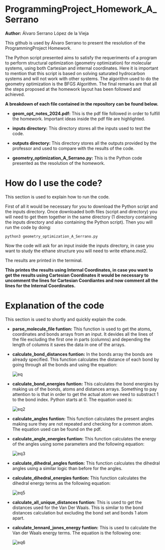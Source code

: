 # ProgrammingProject_Homework_A_Serrano
**Author:** Álvaro Serrano López de la Vieja

This github is used by Álvaro Serrano to present the resolution of the ProgrammingProject Homework.

The Python script presented aims to satisfy the requeriments of a program to perform structural optimization (geometry optimization) for molecular systems, using both Cartesian and internal coordinates. Here it is important to mention that this script is based on solving saturated hydrocarbon systems and will not work with other systems. The algorithm used to do the geometry optimization is the BFGS Algorithm. The final remarks are that all the steps proposed at the homework layout has been followed and achieved.

**A breakdown of each file contained in the repository can be found below.**

- **geom_opt_notes_2024.pdf:** This is the pdf file followed in order to fulfill the homework. Important ideas inside the pdf file are highlighted.

- **inputs directory:** This directory stores all the inputs used to test the code.

- **outputs directory:** This directory stores all the outputs provided by the professor and used to compare with the results of the code.

- **geometry_optimization_A_Serrano.py:** This is the Python code presented as the resolution of the homework.

# How do I use the code?
This section is used to explain how to run the code.

First of all it would be necessary for you to download the Python script and the inputs directory. Once downloaded both files (script and directory) you will need to get them together in the same directory (1 directory containing the inputs directory and also containing the Python script). Then you will run the code by doing:

```console
python3 geometry_optimization_A_Serrano.py
```

Now the code will ask for an input inside the inputs directory, in case you want to study the ethane structure you will need to write ethane.mol2.

The results are printed in the terminal.

**This printes the results using Internal Coordinates, in case you want to get the results using Cartesian Coordinates it would be necessary to uncomment the lines for Cartesian Coordiantes and now comment all the lines for the Internal Coordinates.**

# Explanation of the code
This section is used to shortly and quickly explain the code.

- **parse_molecule_file funtion:** This function is used to get the atoms, coordinates and bonds arrays from an input. It devides all the lines of the file excluding the first one in parts (columns) and depending the length of columns it saves the data in one of the arrays.

- **calculate_bond_distances funtion:** In the bonds array the bonds are already specified. This function calculates the distance of each bond by going through all the bonds and using the equation:

     ![eq](https://github.com/user-attachments/assets/fe834418-c5a6-4e95-bfdd-4342541c76be)

- **calculate_bond_energies funtion:** This calculates the bond energies by making us of the bonds, atoms and distances arrays. Something to pay attention to is that in order to get the actual atom we need to substract 1 to the bond index. Python starts at 0. The equation used is:

     ![eq2](https://github.com/user-attachments/assets/57ee26da-5f3b-48d0-9b14-72ffab654946)

- **calculate_angles funtion:** This function calculates the present angles making sure they are not repeated and checking for a common atom. The equation used can be found on the pdf.

- **calculate_angle_energies funtion:** This function calculates the energy of the angles using some parameters and the following equation:

     ![eq3](https://github.com/user-attachments/assets/d84cbe24-dd69-44d0-b235-d229fbf170a7)

- **calculate_dihedral_angles funtion:** This function calculates the dihedral angles using a similar logic than before for the angles.

- **calculate_dihedral_energies funtion:** This function calculates the dihedral energy terms as the following equation:

     ![eq5](https://github.com/user-attachments/assets/ee87841c-6cd6-462b-a17e-d48c7bfd9dfa)

- **calculate_all_unique_distances funtion:** This is used to get the distances used for the Van Der Waals. This is similar to the bond distances calculation but excluding the bond set and bonds 1 atom apart.

- **calculate_lennard_jones_energy funtion:** This is used to calculate the Van der Waals energy terms. The equation is the following one:

     ![eq6](https://github.com/user-attachments/assets/754ea749-b46e-4bdf-8944-f991507df729)







